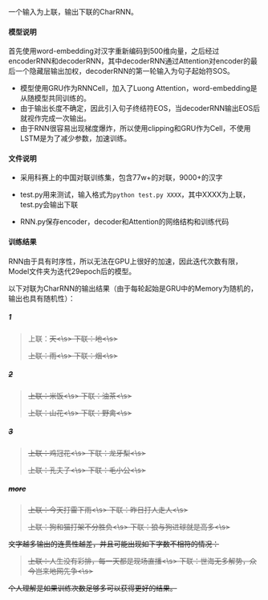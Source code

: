 一个输入为上联，输出下联的CharRNN。

#### 模型说明

首先使用word-embedding对汉字重新编码到500维向量，之后经过encoderRNN和decoderRNN，其中decoderRNN通过Attention对encoder的最后一个隐藏层输出加权，decoderRNN的第一轮输入为句子起始符SOS。

- 模型使用GRU作为RNNCell，加入了Luong Attention，word-embedding是从随模型共同训练的。
- 由于输出长度不确定，因此引入句子终结符EOS，当decoderRNN输出EOS后就视作完成一次输出。
- 由于RNN很容易出现梯度爆炸，所以使用clipping和GRU作为Cell，不使用LSTM是为了减少参数，加速训练。

#### 文件说明

- 采用科赛上的中国对联训练集，包含77w+的对联，9000+的汉字

- test.py用来测试，输入格式为`python test.py XXXX`，其中XXXX为上联，test.py会输出下联
- RNN.py保存encoder，decoder和Attention的网络结构和训练代码

#### 训练结果

RNN由于具有时序性，所以无法在GPU上很好的加速，因此迭代次数有限，Model文件夹为迭代29epoch后的模型。

以下对联为CharRNN的输出结果（由于每轮起始是GRU中的Memory为随机的，输出也具有随机性）：

##### 1

>上联：<s>天<\s>
>下联：<s>地<\s>
>
>上联：<s>雨<\s>
>下联：<s>烟<\s>

##### 2

>上联：<s>米饭<\s>
>下联：<s>油茶<\s>
>
>上联：<s>山花<\s>
>下联：<s>野禽<\s>

##### 3

>上联：<s>鸡冠花<\s>
>下联：<s>龙牙梨<\s>
>
>上联：<s>孔夫子<\s>
>下联：<s>毛小公<\s>

##### more

>上联：<s>今天打雷下雨<\s>
>下联：<s>昨日打人走人<\s>
>
>上联：<s>狗和猫打架不分胜负<\s>
>下联：<s>狼与狗进球就是高多<\s>

文字越多输出的连贯性越差，并且可能出现如下字数不相符的情况：

>上联：<s>人生没有彩排，每一天都是现场直播<\s>
>下联：<s>世海无多解势，众今岂来地网先争<\s>

个人理解是如果训练次数足够多可以获得更好的结果。